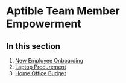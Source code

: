 
# Aptible Team Member Empowerment

## In this section
1. [New Employee Onboarding](onboarding.md)
2. [Laptop Procurement](laptop-procurement.md)
3. [Home Office Budget](hardwarebudget.md)
